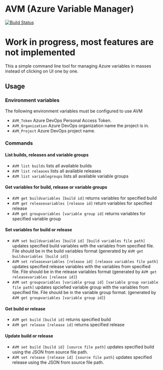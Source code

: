 # AVM (Azure Variable Manager)

[![Build Status](https://haapanen.visualstudio.com/AVM/_apis/build/status/haapanen.avm?branchName=master)](https://haapanen.visualstudio.com/AVM/_build/latest?definitionId=5&branchName=master)

# Work in progress, most features are not implemented

This a simple command line tool for managing Azure variables in masses instead of clicking on UI one by one.

## Usage

### Environment variables

The following environment variables must be configured to use AVM

- `AVM_Token` Azure DevOps Personal Access Token.
- `AVM_Organization` Azure DevOps organization name the project is in.
- `AVM_Project` Azure DevOps project name.

### Commands

#### List builds, releases and variable groups

- `AVM list builds` lists all available builds
- `AVM list releases` lists all available releases
- `AVM list variablegroups` lists all available variable groups

#### Get variables for build, release or variable groups

- `AVM get buildvariables [build id]` returns variables for specified build
- `AVM get releasevariables [release id]` return variables for specified release
- `AVM get groupvariables [variable group id]` returns variables for specified variable group

#### Set variables for build or release

- `AVM set buildvariables [build id] [build variables file path]` updates specified build variables with the variables from specified file. File should be in the build variables format (generated by `AVM get buildvariables [build id]`)
- `AVM set releasevariables [release id] [release variables file path]` updates specified release variables with the variables from specified file. File should be in the release variables format (generated by `AVM get releasevariables [release id]`)
- `AVM set groupvariables [variable group id] [variable group variable file path]` updates spciefied variable group with the variables from specified file. File should be in the variable group format. (generated by `AVM get groupvariables [variable group id]`)

#### Get build or release

- `AVM get build [build id]` returns specified build
- `AVM get release [release id]` returns specified release

#### Update build or release

- `AVM set build [build id] [source file path]` updates specified build using the JSON from source file path.
- `AVM set release [release id] [source file path]` updates specified release using the JSON from source file path.
